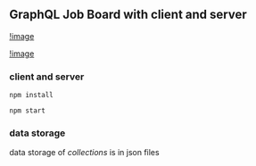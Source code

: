 ## GraphQL Job Board with client and server

[!image](login.png)

[!image](jobboard.png)

### client and server

`npm install`

`npm start`

### data storage

data storage of *collections* is in json files
